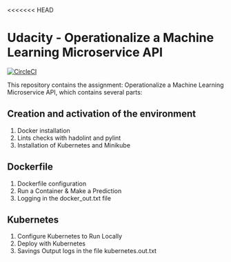 <<<<<<< HEAD
# Udacity - Operationalize a Machine Learning Microservice API

[![CircleCI](https://circleci.com/gh/karimg75/Operationalize-a-Machine-Learning-Microservice-API.svg?style=svg)](https://circleci.com/gh/karimg75/Operationalize-a-Machine-Learning-Microservice-API)

This repository contains the assignment: Operationalize a Machine Learning Microservice API, which contains several parts:

## Creation and activation of the environment

 1. Docker installation
 3. Lints checks with hadolint and pylint
 4. Installation of Kubernetes and Minikube

## Dockerfile

 1. Dockerfile configuration 
 2. Run a Container & Make a Prediction 
 3. Logging in the docker_out.txt file

## Kubernetes

 1. Configure Kubernetes to Run Locally 
 2. Deploy with Kubernetes
 3. Savings Output logs in the file kubernetes.out.txt

